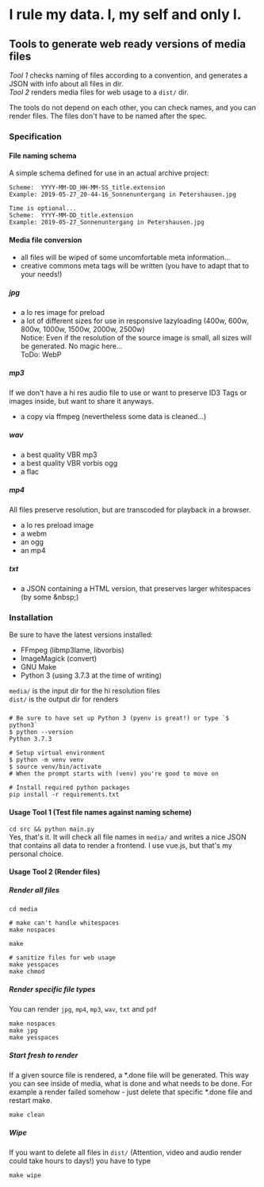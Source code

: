 # I rule my data. I, my self and only I.

## Tools to generate web ready versions of media files

*Tool 1* checks naming of files according to a convention, and generates a JSON
with info about all files in dir.   
*Tool 2* renders media files for web usage to a `dist/` dir.

The tools do not depend on each other, you can check names, and you can render files. The files don't have to be named
after the spec.

### Specification

#### File naming schema
A simple schema defined for use in an actual archive project:
```
Scheme:  YYYY-MM-DD_HH-MM-SS_title.extension
Example: 2019-05-27_20-44-16_Sonnenuntergang in Petershausen.jpg

Time is optional...
Scheme:  YYYY-MM-DD_title.extension
Example: 2019-05-27_Sonnenuntergang in Petershausen.jpg
``` 

#### Media file conversion
- all files will be wiped of some uncomfortable meta information...
- creative commons meta tags will be written (you have to adapt that to your needs!)

##### jpg
- a lo res image for preload
- a lot of different sizes for use in responsive lazyloading (400w, 600w, 800w, 1000w, 1500w, 2000w, 2500w)  
  Notice: Even if the resolution of the source image is small, all sizes will be generated. No magic here...  
  ToDo: WebP

##### mp3
If we don't have a hi res audio file to use or want to preserve ID3 Tags or images inside,
but want to share it anyways.
- a copy via ffmpeg (nevertheless some data is cleaned...)

##### wav
- a best quality VBR mp3
- a best quality VBR vorbis ogg
- a flac

##### mp4
All files preserve resolution, but are transcoded for playback in a browser.
- a lo res preload image
- a webm
- an ogg
- an mp4

##### txt
- a JSON containing a HTML version, that preserves larger whitespaces (by some &amp;nbsp;)  

### Installation
Be sure to have the latest versions installed:
- FFmpeg (libmp3lame, libvorbis)
- ImageMagick (convert)
- GNU Make
- Python 3 (using 3.7.3 at the time of writing)

`media/` is the input dir for the hi resolution files  
`dist/` is the output dir for renders

###
```
# Be sure to have set up Python 3 (pyenv is great!) or type `$ python3` 
$ python --version
Python 3.7.3

# Setup virtual environment
$ python -m venv venv
$ source venv/bin/activate
# When the prompt starts with (venv) you're good to move on

# Install required python packages
pip install -r requirements.txt
```

#### Usage Tool 1 (Test file names against naming scheme)
`cd src && python main.py`  
Yes, that's it. It will check all file names in `media/` and writes a nice JSON that
contains all data to render a frontend. I use vue.js, but that's my personal choice. 

#### Usage Tool 2 (Render files)

##### Render all files
```
cd media

# make can't handle whitespaces
make nospaces

make

# sanitize files for web usage
make yesspaces
make chmod
```
 
##### Render specific file types
You can render `jpg`, `mp4`, `mp3`, `wav`, `txt` and `pdf`
```
make nospaces
make jpg
make yesspaces
```

##### Start fresh to render
If a given source file is rendered, a *.done file will be generated.
This way you can see inside of media, what is done and what needs to be done.
For example a render failed somehow - just delete that specific *.done file
and restart make.  
```
make clean
```

##### Wipe
If you want to delete all files in `dist/` (Attention, video and audio render
could take hours to days!) you have to type
```
make wipe
```